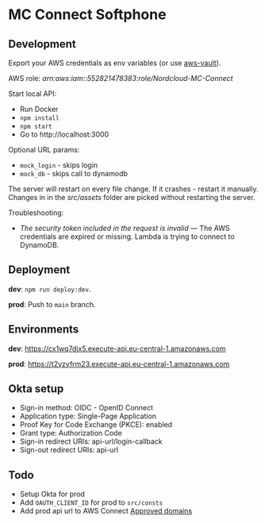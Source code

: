 # MC Connect Softphone

## Development

Export your AWS credentials as env variables (or use [aws-vault](https://github.com/99designs/aws-vault)).

AWS role: *arn:aws:iam::552821478383:role/Nordcloud-MC-Connect*

Start local API:
- Run Docker
- `npm install`
- `npm start` 
- Go to http://localhost:3000

Optional URL params:
- `mock_login` - skips login
- `mock_db` - skips call to dynamodb

The server will restart on every file change. If it crashes - restart it manually. Changes in in the *src/assets* folder are picked without restarting the server.

Troubleshooting:
- *The security token included in the request is invalid* — The AWS credentials are expired or missing. Lambda is trying to connect to DynamoDB.

## Deployment

**dev**: `npm run deploy:dev`.

**prod**: Push to `main` branch.

## Environments

**dev**: https://cx1wq7djx5.execute-api.eu-central-1.amazonaws.com

**prod**: https://t2yzyfrm23.execute-api.eu-central-1.amazonaws.com

## Okta setup
* Sign-in method: OIDC - OpenID Connect
* Application type: Single-Page Application
* Proof Key for Code Exchange (PKCE): enabled
* Grant type: Authorization Code
* Sign-in redirect URIs: api-url/login-callback
* Sign-out redirect URIs: api-url

## Todo
- Setup Okta for prod
- Add `OAUTH_CLIENT_ID` for prod to `src/consts`
- Add prod api url to AWS Connect [Approved domains](https://eu-central-1.console.aws.amazon.com/connect/v2/app/settings/approved-origins)
